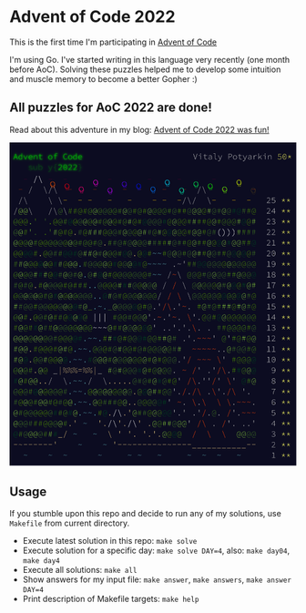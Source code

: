 # Advent of Code 2022

This is the first time I'm participating in [Advent of Code](https://adventofcode.com)

I'm using Go. I've started writing in this language very recently (one month
before AoC). Solving these puzzles helped me to develop some intuition and
muscle memory to become a better Gopher :)

## All puzzles for AoC 2022 are done!

Read about this adventure in my blog:
[Advent of Code 2022 was fun!](https://potyarkin.ml/posts/2023/aoc2022/)

<!--
HOWTO: SVG screenshot of a web page
- Print to PDF
- Open PDF in Inkscape
- Edit and save to SVG
-->
<center>
<a href="https://potyarkin.ml/posts/2023/aoc2022/">
<img alt="AoC 2022 stats for Vitaly Potyarkin" src="stars.svg"/>
</a>
</center>

## Usage

If you stumble upon this repo and decide to run any of my solutions,
use `Makefile` from current directory.

- Execute latest solution in this repo: `make solve`
- Execute solution for a specific day: `make solve DAY=4`, also: `make day04`, `make day4`
- Execute all solutions: `make all`
- Show answers for my input file: `make answer`, `make answers`, `make answer DAY=4`
- Print description of Makefile targets: `make help`
